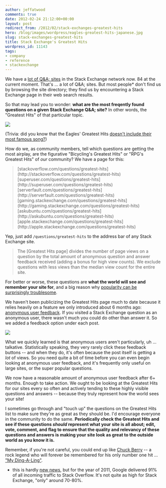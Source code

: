 ```yaml
---
author: jeffatwood
comments: true
date: 2012-02-24 21:12:00+00:00
layout: post
redirect_from: /2012/02/stack-exchanges-greatest-hits
hero: /blog/images/wordpress/eagles-greatest-hits-japanese.jpg
slug: stack-exchanges-greatest-hits
title: Stack Exchange's Greatest Hits
wordpress_id: 11143
tags:
- company
- reference
- stackexchange
---
```


We have a [lot of Q&A; sites](http://stackexchange.com/sites) in the Stack Exchange network now. 84 at the current moment.  That's … a lot of Q&A; sites. But most people* don't find us by browsing the site directory; they find us by encountering a Stack Exchange page in their web search results.

So that may lead you to wonder: **what are the most freqently found questions on a given Stack Exchange Q&A; site?** In other words, the "Greatest Hits" of that particular topic.

[
![](/blog/images/wordpress/eagles-greatest-hits-japanese.jpg)
](http://www.digitaldreamdoor.com/pages/best_sold_albums.html)

(Trivia: did you know that the Eagles' Greatest Hits [doesn't include their most famous song?](http://misterbulger.com/2012/02/09/how-greatest-hits-go-wrong-part-6-jumping-the-greatest-hits-gun/))

How do we, as community members, tell which questions are getting the most airplay, are the figurative "Bicycling's Greatest Hits" or "RPG's Greatest Hits" of _our_ community? We have a page for this:



<blockquote>
[stackoverflow.com/questions/greatest-hits](http://stackoverflow.com/questions/greatest-hits)
[superuser.com/questions/greatest-hits](http://superuser.com/questions/greatest-hits)
[serverfault.com/questions/greatest-hits](http://serverfault.com/questions/greatest-hits)
[gaming.stackexchange.com/questions/greatest-hits](http://gaming.stackexchange.com/questions/greatest-hits)
[askubuntu.com/questions/greatest-hits](http://askubuntu.com/questions/greatest-hits)
[apple.stackexchange.com/questions/greatest-hits](http://apple.stackexchange.com/questions/greatest-hits)
</blockquote>



Yep, just add `/questions/greatest-hits` to the address bar of any Stack Exchange site. 



<blockquote>
The [Greatest Hits page] divides the number of page views on a question by the total amount of anonymous question and answer feedback received (adding a bonus for high view counts). We exclude questions with less views than the median view count for the entire site.
</blockquote>



For better or worse, these questions are **what the world will see and remember your site for**, and a big reason why [popularity can be surprisingly troublesome](http://blog.stackoverflow.com/2012/01/the-trouble-with-popularity/).

We haven't been publicizing the Greatest Hits page much to date because it relies heavily on a feature we only introduced about 6 months ago: [anonymous user feedback](http://meta.stackoverflow.com/questions/98630/anonymous-user-feedback-now-in-testing). If you visited a Stack Exchange question as an anonymous user, there wasn't much you could do other than answer it. So we added a feedback option under each post.

![](/blog/images/wordpress/post-feedback.png)

What we quickly learned is that anonymous users aren't particularly, uh … talkative. Statistically speaking, they very rarely click these feedback buttons -- and when they do, it's often because the post itself is getting a _lot_ of views. So you need quite a bit of time before you can even begin looking at anonymous user feedback, and it's frequently only useful on large sites, or the super popular questions.

We now have a reasonable amount of anonymous user feedback after 6+ months. Enough to take action. We ought to be looking at the Greatest Hits for our sites every so often and actively tending to these highly visible questions and answers -- because they truly represent how the world sees your site!

I sometimes go through and "touch up" the questions on the Greatest Hits list to make sure they're as great as they should be. I'd encourage everyone in the community to do the same. **Periodically check the Greatest Hits and see if these questions _should_ represent what your site is all about; edit, vote, comment, and flag to ensure that the quality and relevancy of these questions and answers is making your site look as great to the outside world as you know it is.**

Remember, if you're not careful, you could end up like [Chuck Berry](http://en.wikipedia.org/wiki/Chuck_Berry) -- a rock legend who will forever be remembered for his only number one hit … ["My Ding-A-Ling"](http://en.wikipedia.org/wiki/My_Ding-a-Ling).

* this is hardly [new news](http://www.codinghorror.com/blog/2011/01/trouble-in-the-house-of-google.html), but for the year of 2011, Google delivered 91% of all incoming traffic to Stack Overflow. It's not quite as high for Stack Exchange, "only" around 70-80%.

